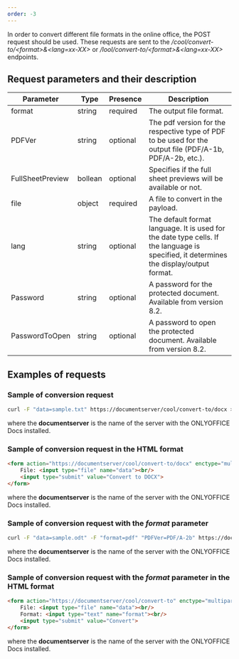 ```yaml
---
order: -3
---
```


In order to convert different file formats in the online office, the POST request should be used. These requests are sent to the */cool/convert-to/\<format>&\<lang=xx-XX>* or */lool/convert-to/\<format>&\<lang=xx-XX>* endpoints.

## Request parameters and their description

| Parameter        | Type    | Presence | Description                                                                                                                             |
| ---------------- | ------- | -------- | --------------------------------------------------------------------------------------------------------------------------------------- |
| format           | string  | required | The output file format.                                                                                                                 |
| PDFVer           | string  | optional | The pdf version for the respective type of PDF to be used for the output file (PDF/A-1b, PDF/A-2b, etc.).                               |
| FullSheetPreview | bollean | optional | Specifies if the full sheet previews will be available or not.                                                                          |
| file             | object  | required | A file to convert in the payload.                                                                                                       |
| lang             | string  | optional | The default format language. It is used for the date type cells. If the language is specified, it determines the display/output format. |
| Password         | string  | optional | A password for the protected document. Available from version 8.2.                                                                      |
| PasswordToOpen   | string  | optional | A password to open the protected document. Available from version 8.2.                                                                  |

## Examples of requests

### Sample of conversion request

``` sh
curl -F "data=sample.txt" https://documentserver/cool/convert-to/docx > result.docx
```

where the **documentserver** is the name of the server with the ONLYOFFICE Docs installed.

### Sample of conversion request in the HTML format

``` html
<form action="https://documentserver/cool/convert-to/docx" enctype="multipart/form-data" method="post">
    File: <input type="file" name="data"><br/>
    <input type="submit" value="Convert to DOCX">
</form>
```

where the **documentserver** is the name of the server with the ONLYOFFICE Docs installed.

### Sample of conversion request with the *format* parameter

``` sh
curl -F "data=sample.odt" -F "format=pdf" "PDFVer=PDF/A-2b" https://documentserver/cool/convert-to > result.pdf
```

where the **documentserver** is the name of the server with the ONLYOFFICE Docs installed.

### Sample of conversion request with the *format* parameter in the HTML format

``` html
<form action="https://documentserver/cool/convert-to" enctype="multipart/form-data" method="post">
    File: <input type="file" name="data"><br/>
    Format: <input type="text" name="format"><br/>
    <input type="submit" value="Convert">
</form>
```

where the **documentserver** is the name of the server with the ONLYOFFICE Docs installed.
